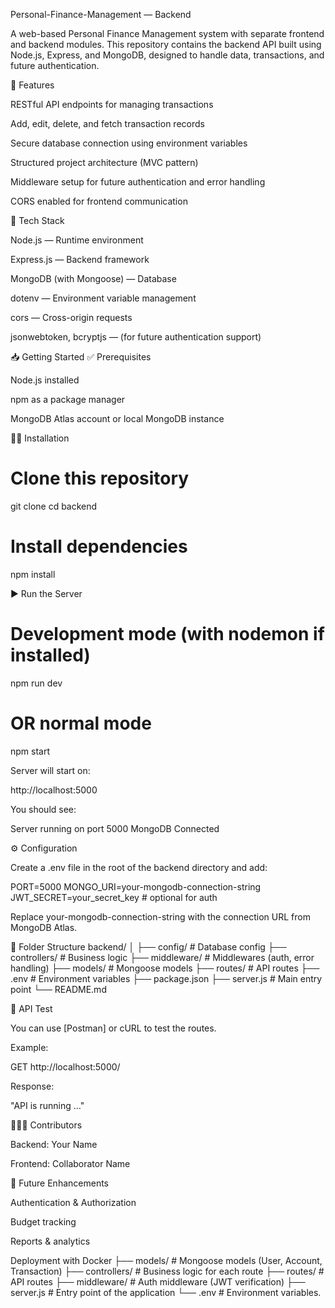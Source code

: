 Personal-Finance-Management — Backend

A web-based Personal Finance Management system with separate frontend and backend modules.
This repository contains the backend API built using Node.js, Express, and MongoDB, designed to handle data, transactions, and future authentication.

🚀 Features

RESTful API endpoints for managing transactions

Add, edit, delete, and fetch transaction records

Secure database connection using environment variables

Structured project architecture (MVC pattern)

Middleware setup for future authentication and error handling

CORS enabled for frontend communication

🧰 Tech Stack

Node.js — Runtime environment

Express.js — Backend framework

MongoDB (with Mongoose) — Database

dotenv — Environment variable management

cors — Cross-origin requests

jsonwebtoken, bcryptjs — (for future authentication support)

📥 Getting Started
✅ Prerequisites

Node.js
 installed

npm as a package manager

MongoDB Atlas
 account or local MongoDB instance

🧑‍💻 Installation
# Clone this repository
git clone <your-backend-repo-url>
cd backend

# Install dependencies
npm install

▶️ Run the Server
# Development mode (with nodemon if installed)
npm run dev

# OR normal mode
npm start


Server will start on:

http://localhost:5000


You should see:

Server running on port 5000
MongoDB Connected

⚙️ Configuration

Create a .env file in the root of the backend directory and add:

PORT=5000
MONGO_URI=your-mongodb-connection-string
JWT_SECRET=your_secret_key   # optional for auth


Replace your-mongodb-connection-string with the connection URL from MongoDB Atlas.

📂 Folder Structure
backend/
│
├── config/              # Database config
├── controllers/         # Business logic
├── middleware/          # Middlewares (auth, error handling)
├── models/              # Mongoose models
├── routes/              # API routes
├── .env                 # Environment variables
├── package.json
├── server.js            # Main entry point
└── README.md

🧪 API Test

You can use [Postman] or cURL to test the routes.

Example:

GET http://localhost:5000/


Response:

"API is running ..."

🧑‍🤝‍🧑 Contributors

Backend: Your Name

Frontend: Collaborator Name

📝 Future Enhancements

Authentication & Authorization

Budget tracking

Reports & analytics

Deployment with Docker
├── models/ # Mongoose models (User, Account, Transaction)
├── controllers/ # Business logic for each route
├── routes/ # API routes
├── middleware/ # Auth middleware (JWT verification)
├── server.js # Entry point of the application
└── .env # Environment variables.
